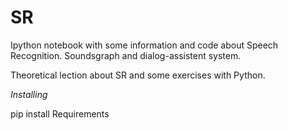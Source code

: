 # SR

Ipython notebook with some information and code about Speech Recognition. Soundsgraph and dialog-assistent system. 

Theoretical lection about SR and some exercises with Python.


*Installing*


pip install Requirements
